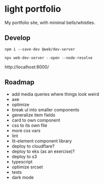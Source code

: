 # light portfolio

My portfolio site, with minimal bells/whistles.

## Develop

`npm i --save-dev @web/dev-server`

`npx web-dev-server --open --node-resolve`

http://localhost:8000/

## Roadmap

- add media queries where things look weird
- axe
- optimize
- break ul into smaller components
- generalize item fields
- card to own component
- css to its own file
- more css vars
- lint
- lit-element component library
- deploy to cloudflare?
- deploy to eks (as an exercise)?
- deploy to s3
- typescript
- optimize srcset
- tests
- dark mode